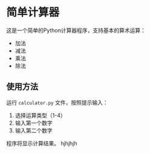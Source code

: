 # 简单计算器

这是一个简单的Python计算器程序，支持基本的算术运算：
- 加法
- 减法
- 乘法
- 除法

## 使用方法

运行 `calculator.py` 文件，按照提示输入：
1. 选择运算类型（1-4）
2. 输入第一个数字
3. 输入第二个数字

程序将显示计算结果。
hjhjhjh
